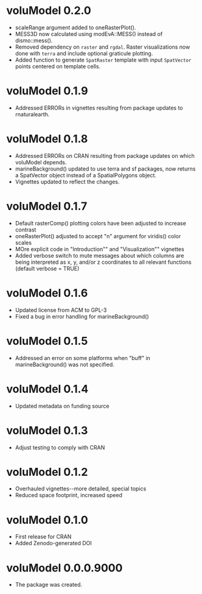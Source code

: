 # voluModel 0.2.0

- scaleRange argument added to oneRasterPlot().
- MESS3D now calculated using modEvA::MESS() instead of dismo::mess().
- Removed dependency on `raster` and `rgdal`. Raster visualizations now done with `terra` and include optional graticule plotting.
- Added function to generate `SpatRaster` template with input `SpatVector` points centered on template cells.

# voluModel 0.1.9

- Addressed ERRORs in vignettes resulting from package updates to rnaturalearth.

# voluModel 0.1.8

- Addressed ERRORs on CRAN resulting from package updates on which voluModel depends.
- marineBackground() updated to use terra and sf packages, now returns a SpatVector object instead of a SpatialPolygons object.
- Vignettes updated to reflect the changes.

# voluModel 0.1.7

- Default rasterComp() plotting colors have been adjusted to increase contrast
- oneRasterPlot() adjusted to accept "n" argument for viridis() color scales
- MOre explicit code in "Introduction"" and "Visualization"" vignettes 
- Added verbose switch to mute messages about which columns are being interpreted as x, y, and/or z
coordinates to all relevant functions (default verbose = TRUE)

# voluModel 0.1.6

- Updated license from ACM to GPL-3
- Fixed a bug in error handling for marineBackground()

# voluModel 0.1.5

- Addressed an error on some platforms when "buff" in marineBackground() was not specified.

# voluModel 0.1.4

- Updated metadata on funding source

# voluModel 0.1.3

- Adjust testing to comply with CRAN

# voluModel 0.1.2

- Overhauled vignettes--more detailed, special topics
- Reduced space footprint, increased speed

# voluModel 0.1.0

- First release for CRAN
- Added Zenodo-generated DOI

# voluModel 0.0.0.9000

- The package was created.
